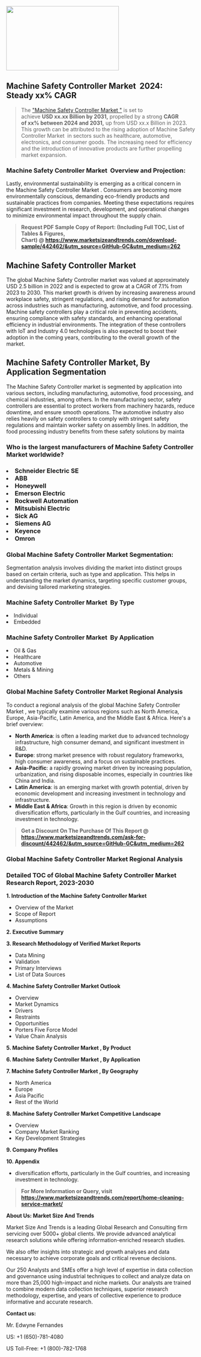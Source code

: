 <p><img class="alignnone size-medium wp-image-20088" src="https://ffe5etoiles.com/wp-content/uploads/2024/12/MST1-300x171.png" alt="" width="300" height="171" /></p><h2 id="ember46" class="ember-view reader-text-block__heading-2">Machine Safety Controller Market &nbsp;2024: Steady&nbsp;xx% CAGR</h2><blockquote id="ember47" class="ember-view reader-text-block__blockquote">The&nbsp;<a class="app-aware-link " href="https://www.marketsizeandtrends.com/download-sample/442462/&utm_source=GitHub-GC&utm_medium=262" target="_blank" data-test-app-aware-link="">"Machine Safety Controller Market "</a>&nbsp;is set to achieve&nbsp;<strong>USD&nbsp;xx.xx&nbsp;Billion by 2031,</strong>&nbsp;propelled by a strong&nbsp;<strong>CAGR of&nbsp;xx% between 2024 and 2031,</strong>&nbsp;up from USD xx.x Billion in 2023. This growth can be attributed to the rising adoption of&nbsp;Machine Safety Controller Market &nbsp;in sectors such as healthcare, automotive, electronics, and consumer goods. The increasing need for efficiency and the introduction of innovative products are further propelling market expansion.</blockquote><h3 id="ember48" class="ember-view reader-text-block__heading-3">Machine Safety Controller Market &nbsp;Overview and Projection:</h3><p id="ember49" class="ember-view reader-text-block__paragraph">Lastly, environmental sustainability is emerging as a critical concern in the&nbsp;Machine Safety Controller Market . Consumers are becoming more environmentally conscious, demanding eco-friendly products and sustainable practices from companies. Meeting these expectations requires significant investment in research, development, and operational changes to minimize environmental impact throughout the supply chain.</p><blockquote id="ember50" class="ember-view reader-text-block__blockquote"><strong>Request PDF Sample Copy of Report: (Including Full TOC, List of Tables &amp; Figures, Chart)&nbsp;@&nbsp;<strong><a href="https://www.marketsizeandtrends.com/download-sample/442462/&utm_source=GitHub-GC&utm_medium=262" target="_blank">https://www.marketsizeandtrends.com/download-sample/442462/&utm_source=GitHub-GC&utm_medium=262</a></strong></strong></blockquote><h3 class=""> <h2>Machine Safety Controller Market</h2><p>The global Machine Safety Controller market was valued at approximately USD 2.5 billion in 2022 and is expected to grow at a CAGR of 7.1% from 2023 to 2030. This market growth is driven by increasing awareness around workplace safety, stringent regulations, and rising demand for automation across industries such as manufacturing, automotive, and food processing. Machine safety controllers play a critical role in preventing accidents, ensuring compliance with safety standards, and enhancing operational efficiency in industrial environments. The integration of these controllers with IoT and Industry 4.0 technologies is also expected to boost their adoption in the coming years, contributing to the overall growth of the market.</p><h2>Machine Safety Controller Market, By Application Segmentation</h2><p>The Machine Safety Controller market is segmented by application into various sectors, including manufacturing, automotive, food processing, and chemical industries, among others. In the manufacturing sector, safety controllers are essential to protect workers from machinery hazards, reduce downtime, and ensure smooth operations. The automotive industry also relies heavily on safety controllers to comply with stringent safety regulations and maintain worker safety on assembly lines. In addition, the food processing industry benefits from these safety solutions by mainta</h3><h3 id="" class="">Who is the largest manufacturers of&nbsp;Machine Safety Controller Market worldwide?</h3><h3 class=""></Li><Li>Schneider Electric SE</Li><Li> ABB</Li><Li> Honeywell</Li><Li> Emerson Electric</Li><Li> Rockwell Automation</Li><Li> Mitsubishi Electric</Li><Li> Sick AG</Li><Li> Siemens AG</Li><Li> Keyence</Li><Li> Omron</h3><h3 id="ember53" class="ember-view reader-text-block__heading-3">Global&nbsp;Machine Safety Controller Market Segmentation:</h3><p id="ember54" class="ember-view reader-text-block__paragraph">Segmentation analysis involves dividing the market into distinct groups based on certain criteria, such as type and application. This helps in understanding the market dynamics, targeting specific customer groups, and devising tailored marketing strategies.</p><h3 id="" class="">Machine Safety Controller Market &nbsp;By Type</h3><p></Li><Li>Individual</Li><Li> Embedded</p><h3 id="" class="">Machine Safety Controller Market &nbsp;By Application</h3><p class=""></Li><Li>Oil & Gas</Li><Li> Healthcare</Li><Li> Automotive</Li><Li> Metals & Mining</Li><Li> Others</p><h3 id="ember62" class="ember-view reader-text-block__heading-3">Global Machine Safety Controller Market Regional Analysis</h3><p id="ember63" class="ember-view reader-text-block__paragraph">To conduct a regional analysis of the global Machine Safety Controller Market , we typically examine various regions such as North America, Europe, Asia-Pacific, Latin America, and the Middle East &amp; Africa. Here's a brief overview:</p><ul><li><strong>North America</strong>: is often a leading market due to advanced technology infrastructure, high consumer demand, and significant investment in R&amp;D.</li><li><strong>Europe</strong>: strong market presence with robust regulatory frameworks, high consumer awareness, and a focus on sustainable practices.</li><li><strong>Asia-Pacific</strong>: a rapidly growing market driven by increasing population, urbanization, and rising disposable incomes, especially in countries like China and India.</li><li><strong>Latin America</strong>: is an emerging market with growth potential, driven by economic development and increasing investment in technology and infrastructure.</li><li><strong>Middle East &amp; Africa</strong>: Growth in this region is driven by economic diversification efforts, particularly in the Gulf countries, and increasing investment in technology.</li></ul><blockquote id="ember61" class="ember-view reader-text-block__blockquote"><strong>Get a Discount On The Purchase Of This Report @ <strong><a href="https://html-cleaner.com/" target="">https://www.marketsizeandtrends.com/ask-for-discount/442462/&utm_source=GitHub-GC&utm_medium=262</a></strong></strong></blockquote><h3 id="ember62" class="ember-view reader-text-block__heading-3">Global Machine Safety Controller Market Regional Analysis</h3><h3 id="" class="">Detailed TOC of Global Machine Safety Controller Market Research Report, 2023-2030</h3><p id="" class=""><strong>1. Introduction of the Machine Safety Controller Market </strong></p><ul><li>Overview of the Market</li><li>Scope of Report</li><li>Assumptions</li></ul><p id="" class=""><strong>2. Executive Summary</strong></p><p id="" class=""><strong>3. Research Methodology of Verified Market Reports</strong></p><ul><li>Data Mining</li><li>Validation</li><li>Primary Interviews</li><li>List of Data Sources</li></ul><p id="" class=""><strong>4. Machine Safety Controller Market Outlook</strong></p><ul><li>Overview</li><li>Market Dynamics</li><li>Drivers</li><li>Restraints</li><li>Opportunities</li><li>Porters Five Force Model</li><li>Value Chain Analysis</li></ul><p id="" class=""><strong>5. Machine Safety Controller Market , By Product</strong></p><p id="" class=""><strong>6. Machine Safety Controller Market , By Application</strong></p><p id="" class=""><strong>7. Machine Safety Controller Market , By Geography</strong></p><ul><li>North America</li><li>Europe</li><li>Asia Pacific</li><li>Rest of the World</li></ul><p id="" class=""><strong>8. Machine Safety Controller Market Competitive Landscape</strong></p><ul><li>Overview</li><li>Company Market Ranking</li><li>Key Development Strategies</li></ul><p id="" class=""><strong>9. Company Profiles</strong></p><p id="" class=""><strong>10. Appendix</strong></p><ul><li>diversification efforts, particularly in the Gulf countries, and increasing investment in technology.</li></ul><blockquote id="ember65" class="ember-view reader-text-block__blockquote"><strong>For More Information or Query, visit <strong><strong><a href="https://html-cleaner.com/" target="">https://www.marketsizeandtrends.com/report/home-cleaning-service-market/</a></strong></strong></strong></blockquote><p id="" class=""><strong>About Us: Market Size And Trends</strong></p><p id="" class="">Market Size And Trends is a leading Global Research and Consulting firm servicing over 5000+ global clients. We provide advanced analytical research solutions while offering information-enriched research studies.</p><p id="" class="">We also offer insights into strategic and growth analyses and data necessary to achieve corporate goals and critical revenue decisions.</p><p id="" class="">Our 250 Analysts and SMEs offer a high level of expertise in data collection and governance using industrial techniques to collect and analyze data on more than 25,000 high-impact and niche markets. Our analysts are trained to combine modern data collection techniques, superior research methodology, expertise, and years of collective experience to produce informative and accurate research.</p><p id="" class=""><strong>Contact us:</strong></p><p id="" class="">Mr. Edwyne Fernandes</p><p id="" class="">US: +1 (650)-781-4080</p><p id="" class="">US Toll-Free: +1 (800)-782-1768</p>
